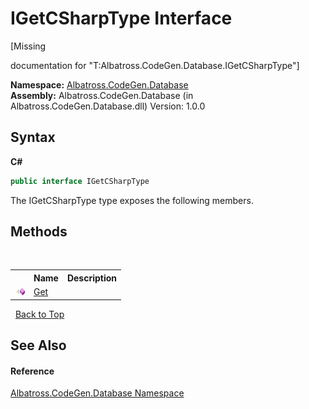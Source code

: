 # IGetCSharpType Interface
 

\[Missing <summary> documentation for "T:Albatross.CodeGen.Database.IGetCSharpType"\]

**Namespace:**&nbsp;<a href="E11F5D98.md">Albatross.CodeGen.Database</a><br />**Assembly:**&nbsp;Albatross.CodeGen.Database (in Albatross.CodeGen.Database.dll) Version: 1.0.0

## Syntax

**C#**<br />
``` C#
public interface IGetCSharpType
```

The IGetCSharpType type exposes the following members.


## Methods
&nbsp;<table><tr><th></th><th>Name</th><th>Description</th></tr><tr><td>![Public method](media/pubmethod.gif "Public method")</td><td><a href="D12FF4F0.md">Get</a></td><td /></tr></table>&nbsp;
<a href="#igetcsharptype-interface">Back to Top</a>

## See Also


#### Reference
<a href="E11F5D98.md">Albatross.CodeGen.Database Namespace</a><br />